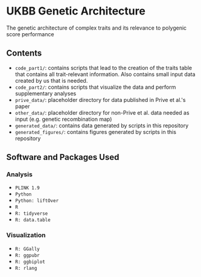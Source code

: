 # UKBB Genetic Architecture
The genetic architecture of complex traits and its relevance to polygenic score performance
 
## Contents

- `code_part1/`: contains scripts that lead to the creation of the traits table that contains all trait-relevant information. Also contains small input data created by us that is needed.
- `code_part2/`: contains scripts that visualize the data and perform supplementary analyses
- `prive_data/`: placeholder directory for data published in Prive et al.'s paper
- `other_data/`: placeholder directory for non-Prive et al. data needed as input (e.g. genetic recombination map)
- `generated_data/`: contains data generated by scripts in this repository
- `generated_figures/`: contains figures generated by scripts in this repository

## Software and Packages Used

### Analysis
- `PLINK 1.9`
- `Python`
- `Python: liftOver`
- `R`
- `R: tidyverse`
- `R: data.table`
### Visualization
- `R: GGally`
- `R: ggpubr`
- `R: ggbiplot`
- `R: rlang`
